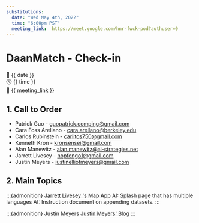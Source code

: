 ```yaml
---
substitutions:
  date: "Wed May 4th, 2022"
  time: "6:00pm PST"
  meeting_link:  https://meet.google.com/hnr-fwck-pod?authuser=0
---
```


# DaanMatch - Check-in

📅 {{ date }} <br>
🕔 {{ time }} <br>
🔗 {{ meeting_link }} <br>

## 1. Call to Order

- Patrick Guo - guopatrick.comping@gmail.com
- Cara Foss Arellano - cara.arellano@berkeley.edu
- Carlos Rubinstein - carlitos750@gmail.com
- Kenneth Kron - kronsensei@gmail.com
- Alan Manewitz - alan.manewitz@ai-strategies.net
- Jarrett Livesey - nopfengo1@gmail.com
- Justin Meyers - justinelliotmeyers@gmail.com

## 2. Main Topics

:::{admonition} [Jarrett Livesey 's Map App](https://daanmatch.maps.arcgis.com/apps/webappviewer/index.html?id=97a56b2ab93d44ab87a085445c0ff6dc)
AI: Splash page that has multiple languages
AI: Instruction document on appending datasets.
:::

:::{admonition} Justin Meyers
[Justin Meyers' Blog](https://revolutionarygis.wordpress.com/)
:::
